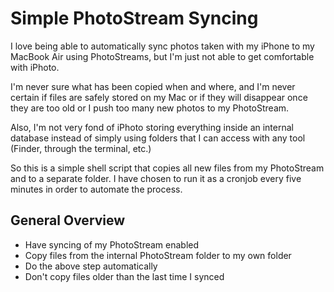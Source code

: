 Simple PhotoStream Syncing
==========================

I love being able to automatically sync photos taken with my iPhone to
my MacBook Air using PhotoStreams, but I'm just not able to get
comfortable with iPhoto.

I'm never sure what has been copied when and where, and I'm never
certain if files are safely stored on my Mac or if they will disappear
once they are too old or I push too many new photos to my PhotoStream.

Also, I'm not very fond of iPhoto storing everything inside an
internal database instead of simply using folders that I can access
with any tool (Finder, through the terminal, etc.)

So this is a simple shell script that copies all new files from my
PhotoStream and to a separate folder. I have chosen to run it as a
cronjob every five minutes in order to automate the process.

General Overview
----------------
* Have syncing of my PhotoStream enabled
* Copy files from the internal PhotoStream folder to my own folder
* Do the above step automatically
* Don't copy files older than the last time I synced
